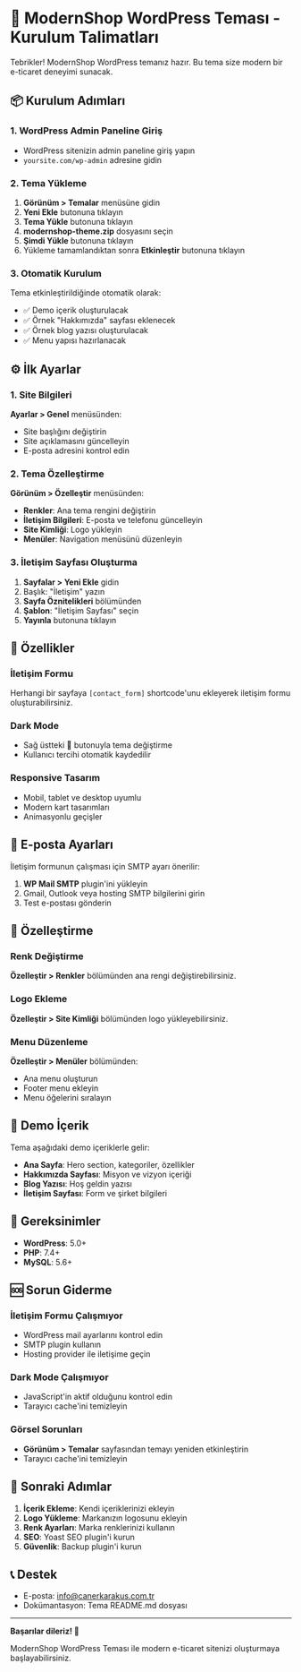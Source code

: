 # 🎉 ModernShop WordPress Teması - Kurulum Talimatları

Tebrikler! ModernShop WordPress temanız hazır. Bu tema size modern bir e-ticaret deneyimi sunacak.

## 📦 Kurulum Adımları

### 1. WordPress Admin Paneline Giriş
- WordPress sitenizin admin paneline giriş yapın
- `yoursite.com/wp-admin` adresine gidin

### 2. Tema Yükleme
1. **Görünüm > Temalar** menüsüne gidin
2. **Yeni Ekle** butonuna tıklayın
3. **Tema Yükle** butonuna tıklayın
4. **modernshop-theme.zip** dosyasını seçin
5. **Şimdi Yükle** butonuna tıklayın
6. Yükleme tamamlandıktan sonra **Etkinleştir** butonuna tıklayın

### 3. Otomatik Kurulum
Tema etkinleştirildiğinde otomatik olarak:
- ✅ Demo içerik oluşturulacak
- ✅ Örnek "Hakkımızda" sayfası eklenecek
- ✅ Örnek blog yazısı oluşturulacak
- ✅ Menu yapısı hazırlanacak

## ⚙️ İlk Ayarlar

### 1. Site Bilgileri
**Ayarlar > Genel** menüsünden:
- Site başlığını değiştirin
- Site açıklamasını güncelleyin
- E-posta adresini kontrol edin

### 2. Tema Özelleştirme
**Görünüm > Özelleştir** menüsünden:
- **Renkler**: Ana tema rengini değiştirin
- **İletişim Bilgileri**: E-posta ve telefonu güncelleyin
- **Site Kimliği**: Logo yükleyin
- **Menüler**: Navigation menüsünü düzenleyin

### 3. İletişim Sayfası Oluşturma
1. **Sayfalar > Yeni Ekle** gidin
2. Başlık: "İletişim" yazın
3. **Sayfa Öznitelikleri** bölümünden
4. **Şablon**: "İletişim Sayfası" seçin
5. **Yayınla** butonuna tıklayın

## 🔧 Özellikler

### İletişim Formu
Herhangi bir sayfaya `[contact_form]` shortcode'unu ekleyerek iletişim formu oluşturabilirsiniz.

### Dark Mode
- Sağ üstteki 🌙 butonuyla tema değiştirme
- Kullanıcı tercihi otomatik kaydedilir

### Responsive Tasarım
- Mobil, tablet ve desktop uyumlu
- Modern kart tasarımları
- Animasyonlu geçişler

## 📧 E-posta Ayarları

İletişim formunun çalışması için SMTP ayarı önerilir:
1. **WP Mail SMTP** plugin'ini yükleyin
2. Gmail, Outlook veya hosting SMTP bilgilerini girin
3. Test e-postası gönderin

## 🎨 Özelleştirme

### Renk Değiştirme
**Özelleştir > Renkler** bölümünden ana rengi değiştirebilirsiniz.

### Logo Ekleme
**Özelleştir > Site Kimliği** bölümünden logo yükleyebilirsiniz.

### Menu Düzenleme
**Özelleştir > Menüler** bölümünden:
- Ana menu oluşturun
- Footer menu ekleyin
- Menu öğelerini sıralayın

## 📱 Demo İçerik

Tema aşağıdaki demo içeriklerle gelir:
- **Ana Sayfa**: Hero section, kategoriler, özellikler
- **Hakkımızda Sayfası**: Misyon ve vizyon içeriği
- **Blog Yazısı**: Hoş geldin yazısı
- **İletişim Sayfası**: Form ve şirket bilgileri

## 🔧 Gereksinimler

- **WordPress**: 5.0+
- **PHP**: 7.4+
- **MySQL**: 5.6+

## 🆘 Sorun Giderme

### İletişim Formu Çalışmıyor
- WordPress mail ayarlarını kontrol edin
- SMTP plugin kullanın
- Hosting provider ile iletişime geçin

### Dark Mode Çalışmıyor
- JavaScript'in aktif olduğunu kontrol edin
- Tarayıcı cache'ini temizleyin

### Görsel Sorunları
- **Görünüm > Temalar** sayfasından temayı yeniden etkinleştirin
- Tarayıcı cache'ini temizleyin

## 🎯 Sonraki Adımlar

1. **İçerik Ekleme**: Kendi içeriklerinizi ekleyin
2. **Logo Yükleme**: Markanızın logosunu ekleyin
3. **Renk Ayarları**: Marka renklerinizi kullanın
4. **SEO**: Yoast SEO plugin'i kurun
5. **Güvenlik**: Backup plugin'i kurun

## 📞 Destek

- E-posta: info@canerkarakus.com.tr
- Dokümantasyon: Tema README.md dosyası

---

**Başarılar dileriz! 🚀**

ModernShop WordPress Teması ile modern e-ticaret sitenizi oluşturmaya başlayabilirsiniz. 
